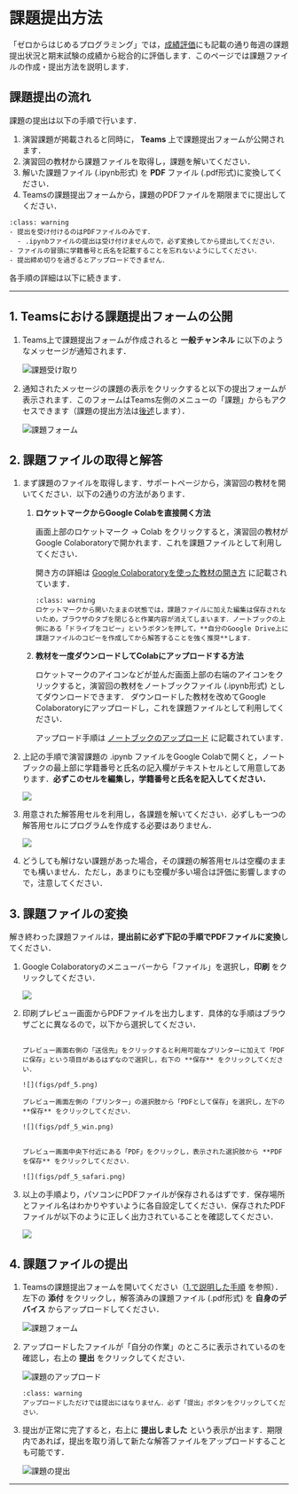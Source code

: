 # 課題提出方法

「ゼロからはじめるプログラミング」では，[成績評価](../../intro.html#id6)にも記載の通り毎週の課題提出状況と期末試験の成績から総合的に評価します．このページでは課題ファイルの作成・提出方法を説明します．

## 課題提出の流れ

課題の提出は以下の手順で行います．

1. 演習課題が掲載されると同時に， **Teams** 上で課題提出フォームが公開されます．
2. 演習回の教材から課題ファイルを取得し，課題を解いてください．
3. 解いた課題ファイル (.ipynb形式) を **PDF** ファイル (.pdf形式)に変換してください．
4. Teamsの課題提出フォームから，課題のPDFファイルを期限までに提出してください．

`````{admonition} 課題提出時の注意
:class: warning
- 提出を受け付けるのはPDFファイルのみです．
  - .ipynbファイルの提出は受け付けませんので，必ず変換してから提出してください．
- ファイルの冒頭に学籍番号と氏名を記載することを忘れないようにしてください．
- 提出締め切りを過ぎるとアップロードできません．
`````

各手順の詳細は以下に続きます．

---

## 1. Teamsにおける課題提出フォームの公開

1. Teams上で課題提出フォームが作成されると **一般チャンネル** に以下のようなメッセージが通知されます．

    ![課題受け取り](figs/teams_1.png)

2. 通知されたメッセージの課題の表示をクリックすると以下の提出フォームが表示されます．このフォームはTeams左側のメニューの「課題」からもアクセスできます（課題の提出方法は[後述](#id5)します）．

    ![課題フォーム](figs/teams_2.jpg)


## 2. 課題ファイルの取得と解答

1. まず課題のファイルを取得します．サポートページから，演習回の教材を開いてください．以下の2通りの方法があります．

    1. **ロケットマークからGoogle Colabを直接開く方法**
    
        画面上部のロケットマーク → Colab をクリックすると，演習回の教材がGoogle Colaboratoryで開かれます．これを課題ファイルとして利用してください．

        開き方の詳細は [Google Colaboratoryを使った教材の開き方](https://ground-zero-programming.github.io/zero-pro2024-public/docs/01/introduction_and_setup.html#id6) に記載されています．
    
        `````{admonition} 注意
        :class: warning
        ロケットマークから開いたままの状態では，課題ファイルに加えた編集は保存されないため，ブラウザのタブを閉じると作業内容が消えてしまいます．ノートブックの上側にある「ドライブをコピー」というボタンを押して，**自分のGoogle Drive上に課題ファイルのコピーを作成してから解答することを強く推奨**します．
        `````


    2. **教材を一度ダウンロードしてColabにアップロードする方法**
    
        ロケットマークのアイコンなどが並んだ画面上部の右端のアイコンをクリックすると，演習回の教材をノートブックファイル (.ipynb形式) としてダウンロードできます．
        ダウンロードした教材を改めてGoogle Colaboratoryにアップロードし，これを課題ファイルとして利用してください．
        
        アップロード手順は [ノートブックのアップロード](https://ground-zero-programming.github.io/zero-pro2024-public/docs/01/introduction_and_setup.html#id5) に記載されています．

2. 上記の手順で演習課題の .ipynb ファイルをGoogle Colabで開くと，ノートブックの最上部に学籍番号と氏名の記入欄がテキストセルとして用意してあります．**必ずこのセルを編集し，学籍番号と氏名を記入してください．**

    ![](figs/pdf_1.png)

3. 用意された解答用セルを利用し，各課題を解いてください．必ずしも一つの解答用セルにプログラムを作成する必要はありません．

    ![](figs/pdf_2.png)

4. どうしても解けない課題があった場合，その課題の解答用セルは空欄のままでも構いません．ただし，あまりにも空欄が多い場合は評価に影響しますので，注意してください．

## 3. 課題ファイルの変換

解き終わった課題ファイルは，**提出前に必ず下記の手順でPDFファイルに変換**してください．

1. Google Colaboratoryのメニューバーから「ファイル」を選択し，**印刷** をクリックしてください．

    ![](figs/pdf_3.png)

2. 印刷プレビュー画面からPDFファイルを出力します．具体的な手順はブラウザごとに異なるので，以下から選択してください．

    ```{dropdown} Google Chrome の場合

    プレビュー画面右側の「送信先」をクリックすると利用可能なプリンターに加えて「PDFに保存」という項目があるはずなので選択し，右下の **保存** をクリックしてください．

    ![](figs/pdf_5.png)
    ```


    ```{dropdown} Microsoft Edge の場合
   プレビュー画面左側の「プリンター」の選択肢から「PDFとして保存」を選択し，左下の **保存** をクリックしてください．

    ![](figs/pdf_5_win.png)

    
    ```

    ```{dropdown} Safari の場合
    プレビュー画面中央下付近にある「PDF」をクリックし，表示された選択肢から **PDFを保存** をクリックしてください．

    ![](figs/pdf_5_safari.png)

    ```

3. 以上の手順より，パソコンにPDFファイルが保存されるはずです．保存場所とファイル名はわかりやすいように各自設定してください．保存されたPDFファイルが以下のように正しく出力されていることを確認してください．

    ![](figs/pdf_6.png)


## 4. 課題ファイルの提出

1. Teamsの課題提出フォームを開いてください（[1.で説明した手順](#teams) を参照）．左下の **添付** をクリックし，解答済みの課題ファイル (.pdf形式) を **自身のデバイス** からアップロードしてください．

    ![課題フォーム](figs/teams_2_bottun.jpg)

2. アップロードしたファイルが「自分の作業」のところに表示されているのを確認し，右上の **提出** をクリックしてください．

    ![課題のアップロード](figs/teams_3.jpg)

    `````{admonition} 注意
    :class: warning
    アップロードしただけでは提出にはなりません．必ず「提出」ボタンをクリックしてください．
    `````

3. 提出が正常に完了すると，右上に **提出しました** という表示が出ます．期限内であれば，提出を取り消して新たな解答ファイルをアップロードすることも可能です．

    ![課題の提出](figs/teams_4.jpg)

---

